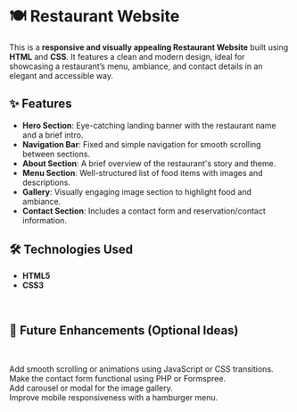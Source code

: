 # 🍽️ Restaurant Website

This is a **responsive and visually appealing Restaurant Website** built using **HTML** and **CSS**. It features a clean and modern design, ideal for showcasing a restaurant’s menu, ambiance, and contact details in an elegant and accessible way.

## ✨ Features

- **Hero Section**: Eye-catching landing banner with the restaurant name and a brief intro.
- **Navigation Bar**: Fixed and simple navigation for smooth scrolling between sections.
- **About Section**: A brief overview of the restaurant's story and theme.
- **Menu Section**: Well-structured list of food items with images and descriptions.
- **Gallery**: Visually engaging image section to highlight food and ambiance.
- **Contact Section**: Includes a contact form and reservation/contact information.

## 🛠️ Technologies Used

- **HTML5**
- **CSS3**
<br>
<h2>
📌 Future Enhancements (Optional Ideas)
</h2>
<br>

Add smooth scrolling or animations using JavaScript or CSS transitions.<br>
Make the contact form functional using PHP or Formspree.<br>
Add carousel or modal for the image gallery.<br>
Improve mobile responsiveness with a hamburger menu.<br>

